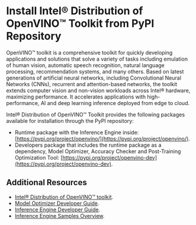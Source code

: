 # Install Intel® Distribution of OpenVINO™ Toolkit from PyPI Repository

OpenVINO™ toolkit is a comprehensive toolkit for quickly developing applications and solutions that solve a variety of tasks including emulation of human vision, automatic speech recognition, natural language processing, recommendation systems, and many others. Based on latest generations of artificial neural networks, including Convolutional Neural Networks (CNNs), recurrent and attention-based networks, the toolkit extends computer vision and non-vision workloads across Intel® hardware, maximizing performance. It accelerates applications with high-performance, AI and deep learning inference deployed from edge to cloud.

Intel® Distribution of OpenVINO™ Toolkit provides the following packages available for installation through the PyPI repository:

* Runtime package with the Inference Engine inside: [https://pypi.org/project/openvino/](https://pypi.org/project/openvino/).
* Developers package that includes the runtime package as a dependency, Model Optimizer, Accuracy Checker and Post-Training Optimization Tool: [https://pypi.org/project/openvino-dev](https://pypi.org/project/openvino-dev).

## Additional Resources

- [Intel® Distribution of OpenVINO™ toolkit](https://software.intel.com/en-us/openvino-toolkit).
- [Model Optimizer Developer Guide](../MO_DG/Deep_Learning_Model_Optimizer_DevGuide.md).
- [Inference Engine Developer Guide](../IE_DG/Deep_Learning_Inference_Engine_DevGuide.md).
- [Inference Engine Samples Overview](../IE_DG/Samples_Overview.md).
